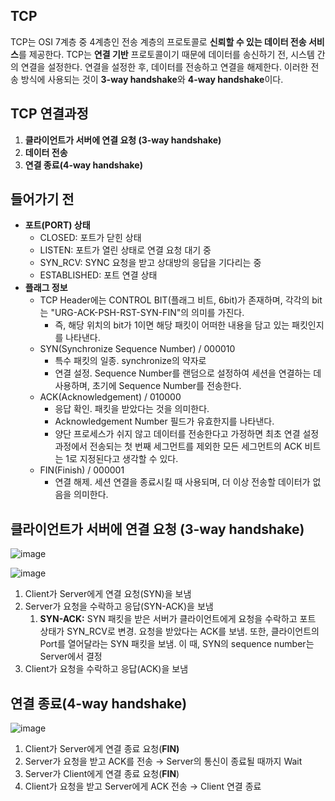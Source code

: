 ## TCP

TCP는 OSI 7계층 중 4계층인 전송 계층의 프로토콜로 **신뢰할 수 있는 데이터 전송 서비스**를 제공한다. TCP는 **연결 기반** 프로토콜이기 때문에 데이터를 송신하기 전, 시스템 간의 연결을 설정한다. 연결을 설정한 후, 데이터를 전송하고 연결을 해제한다. 이러한 전송 방식에 사용되는 것이 **3-way handshake**와 **4-way handshake**이다.

## TCP 연결과정

1. **클라이언트가 서버에 연결 요청 (3-way handshake)**
2. **데이터 전송**
3. **연결 종료(4-way handshake)**

## 들어가기 전

- **포트(PORT) 상태**
  - CLOSED: 포트가 닫힌 상태
  - LISTEN: 포트가 열린 상태로 연결 요청 대기 중
  - SYN_RCV: SYNC 요청을 받고 상대방의 응답을 기다리는 중
  - ESTABLISHED: 포트 연결 상태
- **플래그 정보**
  - TCP Header에는 CONTROL BIT(플래그 비트, 6bit)가 존재하며, 각각의 bit는 "URG-ACK-PSH-RST-SYN-FIN"의 의미를 가진다.
    - 즉, 해당 위치의 bit가 1이면 해당 패킷이 어떠한 내용을 담고 있는 패킷인지를 나타낸다.
  - SYN(Synchronize Sequence Number) / 000010
    - 특수 패킷의 일종. synchronize의 약자로
    - 연결 설정. Sequence Number를 랜덤으로 설정하여 세션을 연결하는 데 사용하며, 초기에 Sequence Number를 전송한다.
  - ACK(Acknowledgement) / 010000
    - 응답 확인. 패킷을 받았다는 것을 의미한다.
    - Acknowledgement Number 필드가 유효한지를 나타낸다.
    - 양단 프로세스가 쉬지 않고 데이터를 전송한다고 가정하면 최초 연결 설정 과정에서 전송되는 첫 번째 세그먼트를 제외한 모든 세그먼트의 ACK 비트는 1로 지정된다고 생각할 수 있다.
  - FIN(Finish) / 000001
    - 연결 해제. 세션 연결을 종료시킬 때 사용되며, 더 이상 전송할 데이터가 없음을 의미한다.

## **클라이언트가 서버에 연결 요청 (3-way handshake)**

![image](https://github.com/do-sopt-cs-study/CS-Morgan/assets/51692363/3f5ad663-dcaf-431e-9a1a-53113bb3134f)

![image](https://github.com/do-sopt-cs-study/CS-Morgan/assets/51692363/19a14dd5-52a2-42f1-b4b6-f47f4d97f678)

1. Client가 Server에게 연결 요청(SYN)을 보냄
2. Server가 요청을 수락하고 응답(SYN-ACK)을 보냄
   1. **SYN-ACK:** SYN 패킷을 받은 서버가 클라이언트에게 요청을 수락하고 포트 상태가 SYN_RCV로 변경. 요청을 받았다는 ACK를 보냄. 또한, 클라이언트의 Port를 열어달라는 SYN 패킷을 보냄. 이 때, SYN의 sequence number는 Server에서 결정
3. Client가 요청을 수락하고 응답(ACK)을 보냄

## **연결 종료(4-way handshake)**

![image](https://github.com/do-sopt-cs-study/CS-Morgan/assets/51692363/b991753b-c4f8-407e-9039-ed67773f9a14)

1. Client가 Server에게 연결 종료 요청(**FIN)**
2. Server가 요청을 받고 ACK를 전송 → Server의 통신이 종료될 때까지 Wait
3. Server가 Client에게 연결 종료 요청(**FIN**)
4. Client가 요청을 받고 Server에게 ACK 전송 → Client 연결 종료
